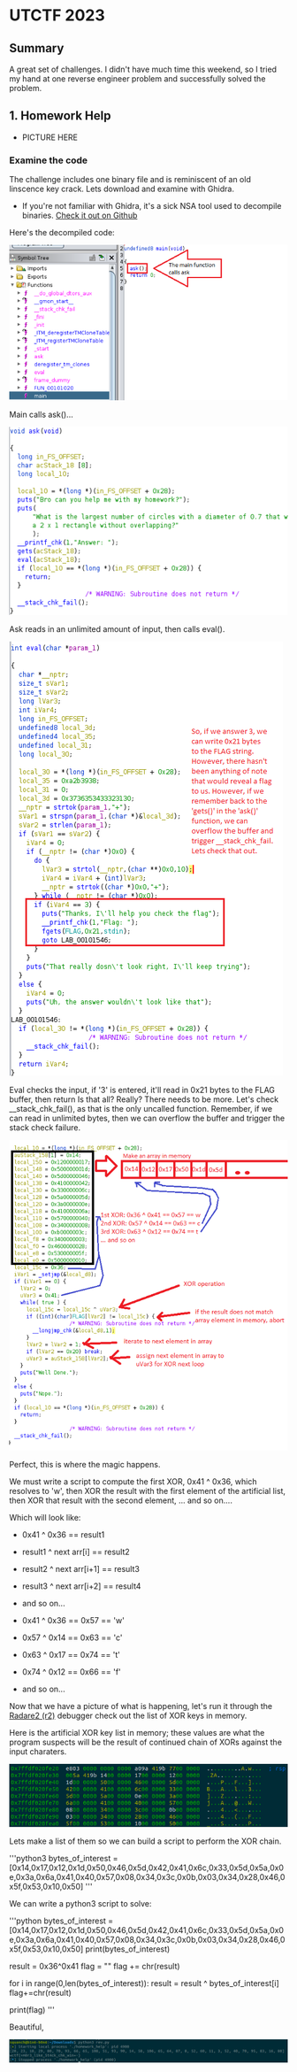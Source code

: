 # UTCTF 2023

## Summary
A great set of challenges. I didn't have much time this weekend, so I tried my hand at one reverse engineer problem and successfully solved the problem.

## 1. Homework Help

* PICTURE HERE

### Examine the code

The challenge includes one binary file and is reminiscent of an old linscence key crack. Lets download and examine with Ghidra. 

* If you're not familiar with Ghidra, it's a sick NSA tool used to decompile binaries. [Check it out on Github](https://github.com/NationalSecurityAgency/ghidra)

Here's the decompiled code:

![flag](./main.png)

Main calls ask()...

![flag](./ask.png)

Ask reads in an unlimited amount of input, then calls eval().

![flag](./eval.png)

Eval checks the input, if '3' is entered, it'll read in 0x21 bytes to the FLAG buffer, then return Is that all? Really? There needs to be more. Let's check __stack_chk_fail(), as that is the only uncalled function. Remember, if we can read in unlimited bytes, then we can overflow the buffer and trigger the stack check failure. 

![flag](./stack_chk2.png)

Perfect, this is where the magic happens. 

We must write a script to compute the first XOR, 0x41 ^ 0x36, which resolves to 'w', then XOR the result with the first element of the artificial list, then XOR that result with the second element, ... and so on....

Which will look like:
* 0x41 ^ 0x36  == result1
* result1 ^ next arr[i] == result2
* result2 ^ next arr[i+1] == result3
* result3 ^ next arr[i+2] == result4
* and so on...

* 0x41 ^ 0x36 == 0x57 == 'w'
* 0x57 ^ 0x14 == 0x63 == 'c'
* 0x63 ^ 0x17 == 0x74 == 't'
* 0x74 ^ 0x12 == 0x66 == 'f'
* and so on...

Now that we have a picture of what is happening, let's run it through the [Radare2 (r2)](https://github.com/radareorg/radare2) debugger check out the list of XOR keys in memory. 

Here is the artificial XOR key list in memory; these values are what the program suspects will be the result of continued chain of XORs against the input charaters. 
 
![flag](./list.png)

Lets make a list of them so we can build a script to perform the XOR chain. 

'''python3
bytes_of_interest = [0x14,0x17,0x12,0x1d,0x50,0x46,0x5d,0x42,0x41,0x6c,0x33,0x5d,0x5a,0x0e,0x3a,0x6a,0x41,0x40,0x57,0x08,0x34,0x3c,0x0b,0x03,0x34,0x28,0x46,0x5f,0x53,0x10,0x50]
'''

We can write a python3 script to solve:

'''python
bytes_of_interest = [0x14,0x17,0x12,0x1d,0x50,0x46,0x5d,0x42,0x41,0x6c,0x33,0x5d,0x5a,0x0e,0x3a,0x6a,0x41,0x40,0x57,0x08,0x34,0x3c,0x0b,0x03,0x34,0x28,0x46,0x5f,0x53,0x10,0x50]
print(bytes_of_interest)

result = 0x36^0x41
flag = ""
flag += chr(result)

for i in range(0,len(bytes_of_interest)):
    result = result ^ bytes_of_interest[i]
    flag+=chr(result)
    
print(flag)
'''

Beautiful,

![flag](./solve_output.png)







